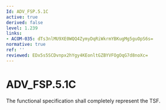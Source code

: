 ```yaml
---
Id: ADV_FSP.5.1C
active: true
derived: false
level: 1.239
links:
- ACOM-035: dTs3nlMU9XE0WQQ4ZymyDqRiWkrmYBKugMg5guOpS6s=
normative: true
ref: ''
reviewed: EDx5s5SCDvnpx2hYgy4KEonltGZBYVFOgOqG7d8noXc=
---
```


# ADV_FSP.5.1C

The functional specification shall completely represent the TSF.